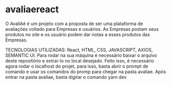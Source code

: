 # avaliaereact

O AvaliAê é um projeto com a proposta de ser uma plataforma de avaliações voltado para Empresas e usuários.
As Empresas postam seus produtos no site e os usuário podem dar notas a esses produtos das Empresas.

TECNOLOGIAS UTILIZADAS: React, HTML, CSS, JAVASCRIPT, AXIOS, SEMANTIC UI.
Para rodar na sua máquina é necessário baixar o arquivo deste repositório e extrai-lo no local desejado.
Feito isso, é necessário agora rodar o localhost do projet, para isso, basta abrir o prompt de comando e usar os comandos do promp para chegar na pasta avaliae.
Após entrar na pasta avaliae, basta digitar o comando yarn dev
